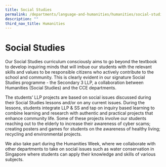 ```yaml
---
title: Social Studies
permalink: /departments/language-and-humanities/humanities/social-studies
description: ""
third_nav_title: Humanities
---
```

# Social Studies

Our Social Studies curriculum consciously aims to go beyond the textbook to develop inquiring minds that will imbue our students with the relevant skills and values to be responsible citizens who actively contribute to the school and community. This is clearly evident in our signature Social Studies programme  - the Secondary 3 LLP, a collaboration between Humanities (Social Studies) and the CCE departments. 

The students’ LLP projects are based on social issues discussed during their Social Studies lessons and/or on any current issues. During the lessons, students integrate LLP & SS and tap on inquiry based learning to combine learning and research with authentic and practical projects that enhance community life. Some of these projects involve our students reaching out to the elderly to increase their awareness of cyber scams; creating posters and games for students on the awareness of healthy living; recycling and environmental projects. 

We also take part during the Humanities Week, where we collaborate with other departments to take on social issues such as water conservation in Singapore where students can apply their knowledge and skills of various subjects.